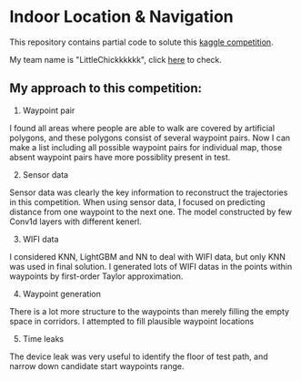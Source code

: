 # Indoor Location & Navigation

This repository contains partial code to solute this [kaggle competition](https://www.kaggle.com/c/indoor-location-navigation).

My team name is "LittleChickkkkkk", click [here](https://www.kaggle.com/c/indoor-location-navigation/leaderboard) to check.

## My approach to this competition:
1. Waypoint pair

I found all areas where people are able to walk are covered by artificial polygons, and these polygons consist of several waypoint pairs. Now I can make a list including all possible waypoint pairs for individual map, those absent waypoint pairs have more possiblity present in test. 

2. Sensor data 

Sensor data was clearly the key information to reconstruct the trajectories in this competition. When using sensor data, I focused on predicting distance from one waypoint to the next one. The model constructed by few Conv1d layers with different kenerl.

3. WIFI data

I considered KNN, LightGBM and NN to deal with WIFI data, but only KNN was used in final solution. I generated lots of WIFI datas in the points within waypoints by first-order Taylor approximation.

4. Waypoint generation

There is a lot more structure to the waypoints than merely filling the empty space in corridors. I attempted to fill plausible waypoint locations

5. Time leaks

The device leak was very useful to identify the floor of test path, and narrow down candidate start waypoints range. 



